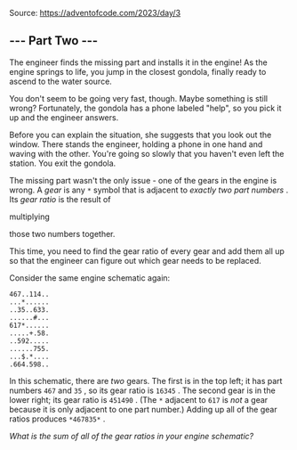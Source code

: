 Source: <https://adventofcode.com/2023/day/3>

 --- Part Two ---
------------------



 The engineer finds the missing part and installs it in the engine! As the engine springs to life, you jump in the closest gondola, finally ready to ascend to the water source.
 



 You don't seem to be going very fast, though. Maybe something is still wrong? Fortunately, the gondola has a phone labeled "help", so you pick it up and the engineer answers.
 



 Before you can explain the situation, she suggests that you look out the window. There stands the engineer, holding a phone in one hand and waving with the other. You're going so slowly that you haven't even left the station. You exit the gondola.
 



 The missing part wasn't the only issue - one of the gears in the engine is wrong. A
 *gear* 
 is any
 `*` 
 symbol that is adjacent to
 *exactly two part numbers* 
 . Its
 *gear ratio* 
 is the result of
 
 multiplying
 
 those two numbers together.
 



 This time, you need to find the gear ratio of every gear and add them all up so that the engineer can figure out which gear needs to be replaced.
 



 Consider the same engine schematic again:
 



```
467..114..
...*......
..35..633.
......#...
617*......
.....+.58.
..592.....
......755.
...$.*....
.664.598..

```


 In this schematic, there are
 *two* 
 gears. The first is in the top left; it has part numbers
 `467` 
 and
 `35` 
 , so its gear ratio is
 `16345` 
 . The second gear is in the lower right; its gear ratio is
 `451490` 
 . (The
 `*` 
 adjacent to
 `617` 
 is
 *not* 
 a gear because it is only adjacent to one part number.) Adding up all of the gear ratios produces
 `*467835*`
 .
 



*What is the sum of all of the gear ratios in your engine schematic?* 




